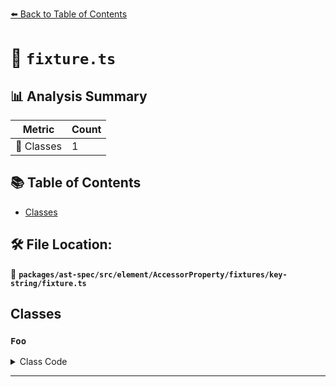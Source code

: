 [⬅️ Back to Table of Contents](../../../../../../../index.md)

# 📄 `fixture.ts`

## 📊 Analysis Summary

| Metric | Count |
|--------|-------|
| 🧱 Classes | 1 |

## 📚 Table of Contents

- [Classes](#classes)

## 🛠️ File Location:
📂 **`packages/ast-spec/src/element/AccessorProperty/fixtures/key-string/fixture.ts`**

## Classes

### `Foo`

<details><summary>Class Code</summary>

```ts
class Foo {
  accessor 'quoted-prop' = 'value';
}
```
</details>


---